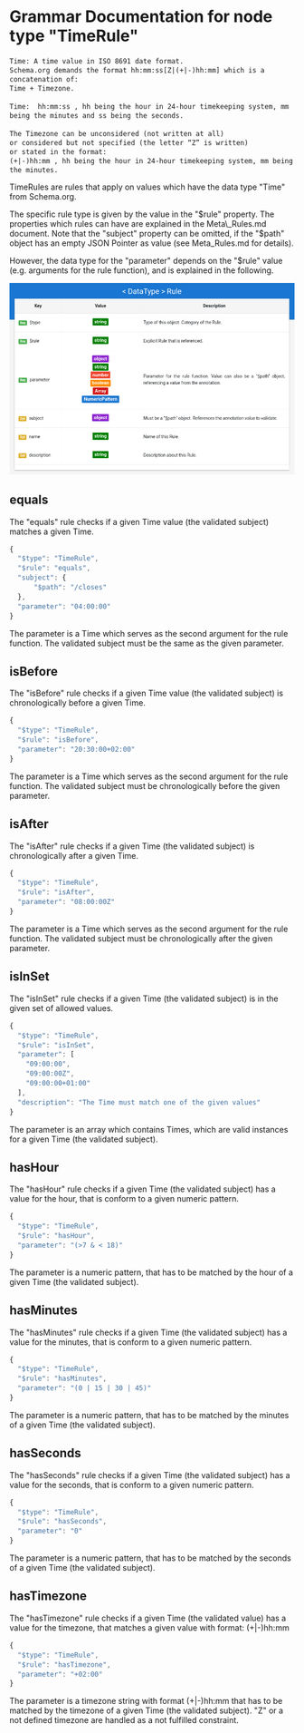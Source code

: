 # Grammar Documentation for node type "TimeRule"

```text
Time: A time value in ISO 8691 date format. 
Schema.org demands the format hh:mm:ss[Z|(+|-)hh:mm] which is a concatenation of:
Time + Timezone. 

Time:  hh:mm:ss , hh being the hour in 24-hour timekeeping system, mm being the minutes and ss being the seconds. 

The Timezone can be unconsidered (not written at all) 
or considered but not specified (the letter “Z” is written)
or stated in the format: 
(+|-)hh:mm , hh being the hour in 24-hour timekeeping system, mm being the minutes.
```

TimeRules are rules that apply on values which have the data type "Time" from Schema.org.

The specific rule type is given by the value in the "$rule" property. The properties which rules can have are explained in the Meta\_Rules.md document. Note that the "subject" property can be omitted, if the "$path" object has an empty JSON Pointer as value \(see Meta\_Rules.md for details\).

However, the data type for the "parameter" depends on the "$rule" value \(e.g. arguments for the rule function\), and is explained in the following.

![Syntax diagram](../../../../.gitbook/assets/Rule.png)

## equals

The "equals" rule checks if a given Time value \(the validated subject\) matches a given Time.

```javascript
{
  "$type": "TimeRule",
  "$rule": "equals",
  "subject": {
      "$path": "/closes"
  },
  "parameter": "04:00:00"
}
```

The parameter is a Time which serves as the second argument for the rule function. The validated subject must be the same as the given parameter.

## isBefore

The "isBefore" rule checks if a given Time value \(the validated subject\) is chronologically before a given Time.

```javascript
{
  "$type": "TimeRule",
  "$rule": "isBefore",
  "parameter": "20:30:00+02:00"
}
```

The parameter is a Time which serves as the second argument for the rule function. The validated subject must be chronologically before the given parameter.

## isAfter

The "isAfter" rule checks if a given Time \(the validated subject\) is chronologically after a given Time.

```javascript
{
  "$type": "TimeRule",
  "$rule": "isAfter",
  "parameter": "08:00:00Z"
}
```

The parameter is a Time which serves as the second argument for the rule function. The validated subject must be chronologically after the given parameter.

## isInSet

The "isInSet" rule checks if a given Time \(the validated subject\) is in the given set of allowed values.

```javascript
{
  "$type": "TimeRule",
  "$rule": "isInSet",
  "parameter": [
    "09:00:00",
    "09:00:00Z",
    "09:00:00+01:00"
  ],
  "description": "The Time must match one of the given values"
}
```

The parameter is an array which contains Times, which are valid instances for a given Time \(the validated subject\).

## hasHour

The "hasHour" rule checks if a given Time \(the validated subject\) has a value for the hour, that is conform to a given numeric pattern.

```javascript
{
  "$type": "TimeRule",
  "$rule": "hasHour",
  "parameter": "(>7 & < 18)"
}
```

The parameter is a numeric pattern, that has to be matched by the hour of a given Time \(the validated subject\).

## hasMinutes

The "hasMinutes" rule checks if a given Time \(the validated subject\) has a value for the minutes, that is conform to a given numeric pattern.

```javascript
{
  "$type": "TimeRule",
  "$rule": "hasMinutes",
  "parameter": "(0 | 15 | 30 | 45)"
}
```

The parameter is a numeric pattern, that has to be matched by the minutes of a given Time \(the validated subject\).

## hasSeconds

The "hasSeconds" rule checks if a given Time \(the validated subject\) has a value for the seconds, that is conform to a given numeric pattern.

```javascript
{
  "$type": "TimeRule",
  "$rule": "hasSeconds",
  "parameter": "0"
}
```

The parameter is a numeric pattern, that has to be matched by the seconds of a given Time \(the validated subject\).

## hasTimezone

The "hasTimezone" rule checks if a given Time \(the validated value\) has a value for the timezone, that matches a given value with format: \(+\|-\)hh:mm

```javascript
{
  "$type": "TimeRule",
  "$rule": "hasTimezone",
  "parameter": "+02:00"
}
```

The parameter is a timezone string with format \(+\|-\)hh:mm that has to be matched by the timezone of a given Time \(the validated subject\). "Z" or a not defined timezone are handled as a not fulfilled constraint.

